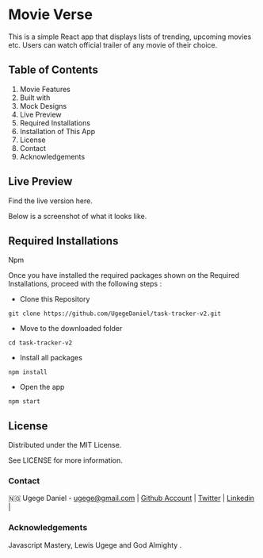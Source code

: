 # Movie Verse

This is a simple React app that displays lists of trending, upcoming movies etc. Users can watch official trailer of any movie of their choice.

## Table of Contents
1. Movie Features
2. Built with
3. Mock Designs
4. Live Preview
5. Required Installations
6. Installation of This App
7. License
8. Contact
9. Acknowledgements


## Live Preview
Find the live version here. 



Below is a screenshot of what it looks like.


## Required Installations

Npm

Once you have installed the required packages shown on the Required Installations, proceed with the following steps :

* Clone this Repository

`
git clone https://github.com/UgegeDaniel/task-tracker-v2.git
`

* Move to the downloaded folder

`cd task-tracker-v2
`

* Install all packages

`npm install
`

* Open the app

`
npm start
`

## License
Distributed under the MIT License. 

See LICENSE for more information.

### Contact
🇳🇬 Ugege Daniel - ugege@gmail.com | [Github Account](https://github.com/UgegeDaniel) | [Twitter](https://twitter.com/home) | [Linkedin](https://linkedin.com/in/daniel-ugege-50a499227) |

### Acknowledgements

Javascript Mastery, Lewis Ugege and God Almighty .
